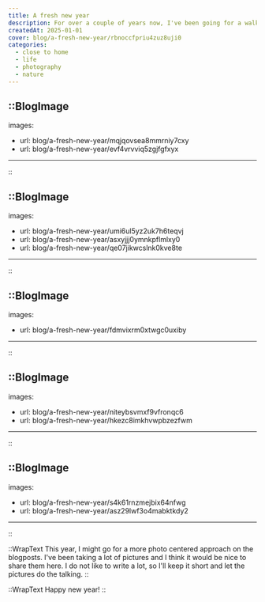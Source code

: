 ```yaml
---
title: A fresh new year
description: For over a couple of years now, I've been going for a walk in the early hours of new year's day. It's a great way to start the year. Useually there is no one around and you have the whole world to yourself. This year, my wife and I were blessed with a beautiful sunrise.
createdAt: 2025-01-01
cover: blog/a-fresh-new-year/rbnoccfpriu4zuz8uji0
categories:
  - close to home
  - life
  - photography
  - nature
---
```


<!-- prettier-ignore -->
::BlogImage
---

images:

- url: blog/a-fresh-new-year/mqjqovsea8mmrniy7cxy
- url: blog/a-fresh-new-year/evf4vrvviq5zgjfgfxyx

---

::

<!-- prettier-ignore -->
::BlogImage
---

images:

- url: blog/a-fresh-new-year/umi6ul5yz2uk7h6teqvj
- url: blog/a-fresh-new-year/asxyjjj0ymnkpflmlxy0
- url: blog/a-fresh-new-year/qe07jikwcslnk0kve8te

---

::

<!-- prettier-ignore -->
::BlogImage
---

images:

- url: blog/a-fresh-new-year/fdmvixrm0xtwgc0uxiby

---

::

<!-- prettier-ignore -->
::BlogImage
---

images:

- url: blog/a-fresh-new-year/niteybsvmxf9vfronqc6
- url: blog/a-fresh-new-year/hkezc8imkhvwpbzezfwm

---

::

<!-- prettier-ignore -->
::BlogImage
---

images:

- url: blog/a-fresh-new-year/s4k61rnzmejbix64nfwg
- url: blog/a-fresh-new-year/asz29lwf3o4mabktkdy2

---

::

::WrapText
This year, I might go for a more photo centered approach on the blogposts. I've been taking a lot of pictures and I think it would be nice to share them here. I do not like to write a lot, so I'll keep it short and let the pictures do the talking.
::

::WrapText
Happy new year!
::
